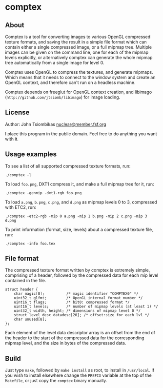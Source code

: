 comptex
=======

About
-----
Comptex is a tool for converting images to various OpenGL compressed texture
formats, and saving the result in a simple file format which can contain either
a single compressed image, or a full mipmap tree. Multiple images can be given
on the command line, one for each of the mipmap levels explicitly, or
alternatively comptex can generate the whole mipmap tree automatically from a
single image for level 0.

Comptex uses OpenGL to compress the textures, and generate mipmaps. Which means
that it needs to connect to the window system and create an OpenGL context, and
therefore can't run on a headless machine.

Comptex depends on freeglut for OpenGL context creation, and libimago
(`http://github.com/jtsiomb/libimago`) for image loading.

License
-------
Author: John Tsiombikas <nuclear@member.fsf.org>

I place this program in the public domain. Feel free to do anything you want
with it.

Usage examples
--------------
To see a list of all supported compressed texture formats, run:

    ./comptex -l

To load `foo.png`, DXT1 compress it, and make a full mipmap tree for it, run:

    ./comptex -genmip -dxt1-rgb foo.png

To load `a.png`, `b.png`, `c.png`, and `d.png` as mipmap levels 0 to 3,
compressed with ETC2, run:

    ./comptex -etc2-rgb -mip 0 a.png -mip 1 b.png -mip 2 c.png -mip 3 d.png

To print information (format, size, levels) about a compressed texture file, run:

    ./comptex -info foo.tex

File format
-----------
The compressed texture format written by comptex is extremely simple, comprising
of a header, followed by the compressed data for each mip level contained in the
file.

    struct header {
        char magic[8];          /* magic identifier "COMPTEX0" */
        uint32_t glfmt;         /* OpenGL internal format number */
        uint16_t flags;         /* bit0: compressed format */
        uint16_t levels;        /* number of mipmap levels (at least 1) */
        uint32_t width, height; /* dimensions of mipmap level 0 */
        struct level_desc datadesc[20]; /* offset:size for each lvl */
        char unused[8];
    };

Each element of the level data descriptor array is an offset from the end of the
header to the start of the compressed data for the corresponding mipmap level,
and the size in bytes of the compressed data.

Build
-----
Just type `make`, followed by `make install` as root, to install in
`/usr/local`. If you wish to install elsewhere change the `PREFIX` variable at
the top of the `Makefile`, or just copy the `comptex` binary manually.
